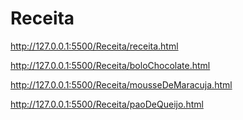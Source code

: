 # Receita
http://127.0.0.1:5500/Receita/receita.html

http://127.0.0.1:5500/Receita/boloChocolate.html

http://127.0.0.1:5500/Receita/mousseDeMaracuja.html

http://127.0.0.1:5500/Receita/paoDeQueijo.html
